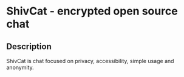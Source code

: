 # ShivCat - encrypted open source chat

## Description

ShivCat is chat focused on privacy, accessibility, simple usage and anonymity.
